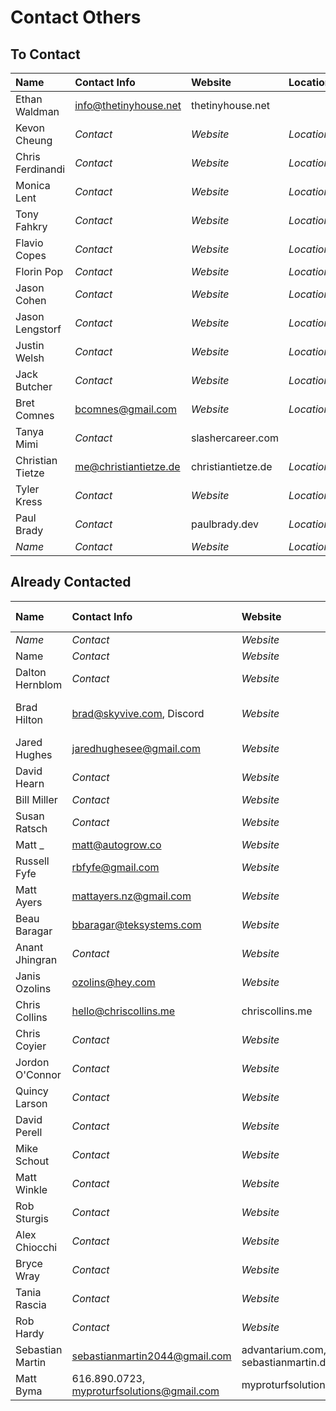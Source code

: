 # Contact Others

## To Contact

| Name             | Contact Info          | Website            | Location   |
| :--------------- | :-------------------- | :----------------- | :--------- |
| Ethan Waldman    | info@thetinyhouse.net | thetinyhouse.net   |            |
| Kevon Cheung     | _Contact_             | _Website_          | _Location_ |
| Chris Ferdinandi | _Contact_             | _Website_          | _Location_ |
| Monica Lent      | _Contact_             | _Website_          | _Location_ |
| Tony Fahkry      | _Contact_             | _Website_          | _Location_ |
| Flavio Copes     | _Contact_             | _Website_          | _Location_ |
| Florin Pop       | _Contact_             | _Website_          | _Location_ |
| Jason Cohen      | _Contact_             | _Website_          | _Location_ |
| Jason Lengstorf  | _Contact_             | _Website_          | _Location_ |
| Justin Welsh     | _Contact_             | _Website_          | _Location_ |
| Jack Butcher     | _Contact_             | _Website_          | _Location_ |
| Bret Comnes      | bcomnes@gmail.com     | _Website_          | _Location_ |
| Tanya Mimi       | _Contact_             | slashercareer.com  |            |
| Christian Tietze | me@christiantietze.de | christiantietze.de | _Location_ |
| Tyler Kress      | _Contact_             | _Website_          | _Location_ |
| Paul Brady       | _Contact_             | paulbrady.dev      | _Location_ |
| _Name_           | _Contact_             | _Website_          | _Location_ |

## Already Contacted

| Name | Contact Info | Website | Location | Last Contacted |
| :-- | :-- | :-- | :-- | --: |
| _Name_ | _Contact_ | _Website_ | _Location_ | _Date_ |
| Name | _Contact_ | _Website_ | _Location_ | _Date_ |
| Dalton Hernblom | _Contact_ | _Website_ | _Location_ | _Date_ |
| Brad Hilton | brad@skyvive.com, Discord | _Website_ | Salt Lake City, Utah | _Date_ |
| Jared Hughes | jaredhughesee@gmail.com | _Website_ | _Location_ | _Date_ |
| David Hearn | _Contact_ | _Website_ | _Location_ | _Date_ |
| Bill Miller | _Contact_ | _Website_ | _Location_ | _Date_ |
| Susan Ratsch | _Contact_ | _Website_ | _Location_ | _Date_ |
| Matt \_ | matt@autogrow.co | _Website_ | _Location_ | _Date_ |
| Russell Fyfe | rbfyfe@gmail.com | _Website_ | _Location_ | _Date_ |
| Matt Ayers | mattayers.nz@gmail.com | _Website_ | _Location_ | _Date_ |
| Beau Baragar | bbaragar@teksystems.com | _Website_ | _Location_ | _Date_ |
| Anant Jhingran | _Contact_ | _Website_ | _Location_ | _Date_ |
| Janis Ozolins | ozolins@hey.com | _Website_ | _Location_ | _Date_ |
| Chris Collins | hello@chriscollins.me | chriscollins.me | _Location_ | 02-08-2021 |
| Chris Coyier | _Contact_ | _Website_ | _Location_ | _Date_ |
| Jordon O'Connor | _Contact_ | _Website_ | _Location_ | _Date_ |
| Quincy Larson | _Contact_ | _Website_ | _Location_ | _Date_ |
| David Perell | _Contact_ | _Website_ | _Location_ | _Date_ |
| Mike Schout | _Contact_ | _Website_ | _Location_ | _Date_ |
| Matt Winkle | _Contact_ | _Website_ | _Location_ | _Date_ |
| Rob Sturgis | _Contact_ | _Website_ | _Location_ | _Date_ |
| Alex Chiocchi | _Contact_ | _Website_ | _Location_ | _Date_ |
| Bryce Wray | _Contact_ | _Website_ | _Location_ | _Date_ |
| Tania Rascia | _Contact_ | _Website_ | _Location_ | _Date_ |
| Rob Hardy | _Contact_ | _Website_ | _Location_ | _Date_ |
| Sebastian Martin | sebastianmartin2044@gmail.com | advantarium.com, sebastianmartin.dev | Munich, Germany | 02-23-2021 |
| Matt Byma | 616.890.0723, myproturfsolutions@gmail.com | myproturfsolutions.com | Walker, Michigan | 02-23-2021 |

